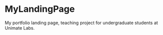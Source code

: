 # MyLandingPage
My portfolio landing page, teaching project for undergraduate students at Unimate Labs.
